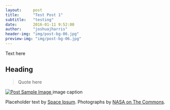```yaml
---
layout:     post
title:      "Test Post 1"
subtitle:   "testing"
date:       2016-01-11 9:52:00
author:     "joshuajharris"
header-img: "img/post-bg-06.jpg"
preview-img: "img/post-bg-06.jpg"
---
```


<p>Text here</p>

<h2 class="section-heading">Heading</h2>

<blockquote>Quote here</blockquote>

<a href="#">
    <img src="{{ site.baseurl }}/img/post-sample-image.jpg" alt="Post Sample Image">
</a>
<span class="caption text-muted">image caption</span>

<p>Placeholder text by <a href="http://spaceipsum.com/">Space Ipsum</a>. Photographs by <a href="https://www.flickr.com/photos/nasacommons/">NASA on The Commons</a>.</p>
